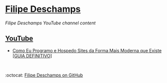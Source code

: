 # [Filipe Deschamps](https://filipedeschamps.com.br/)

_Filipe Deschamps YouTube channel content_  

## [YouTube](https://www.youtube.com/FilipeDeschamps)

- [Como Eu Programo e Hospedo Sites da Forma Mais Moderna que Existe [GUIA DEFINITIVO]](./20200911)

<br>

:octocat: [Filipe Deschamps on GitHub](https://github.com/filipedeschamps)  
